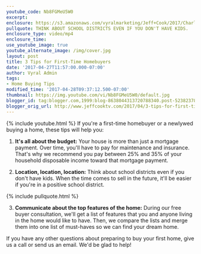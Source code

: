 ```yaml
---
youtube_code: Nb8FGMeU5W0
excerpt:
enclosure: https://s3.amazonaws.com/vyralmarketing/Jeff+Cook/2017/Charleston+Real+Estate+Agent-+Home+Buying+Tips+for+First-Time+Buyers+and+Newlyweds.mp4
pullquote: THINK ABOUT SCHOOL DISTRICTS EVEN IF YOU DON'T HAVE KIDS.
enclosure_type: video/mp4
enclosure_time:
use_youtube_image: true
youtube_alternate_image: /img/cover.jpg
layout: post
title: 3 Tips for First-Time Homebuyers
date: '2017-04-27T11:57:00.000-07:00'
author: Vyral Admin
tags:
- Home Buying Tips
modified_time: '2017-04-28T09:37:12.500-07:00'
thumbnail: https://img.youtube.com/vi/Nb8FGMeU5W0/default.jpg
blogger_id: tag:blogger.com,1999:blog-8638044313720788340.post-5238237897254546718
blogger_orig_url: http://www.jeffcooktv.com/2017/04/3-tips-for-first-time-homebuyers.html
---
```

{% include youtube.html %}
If you're a first-time homebuyer or a newlywed buying a home, these tips will help you:

1. **It's all about the budget:** Your house is more than just a mortgage payment. Over time, you'll have to pay for maintenance and insurance. That's why we recommend you pay between 25% and 35% of your household disposable income toward that mortgage payment.

2. **Location, location, location:** Think about school districts even if you don't have kids. When the time comes to sell in the future, it'll be easier if you're in a positive school district.

{% include pullquote.html %}

3. **Communicate about the top features of the home:** During our free buyer consultation, we'll get a list of features that you and anyone living in the home would like to have. Then, we compare the lists and merge them into one list of must-haves so we can find your dream home.

If you have any other questions about preparing to buy your first home, give us a call or send us an email. We'd be glad to help!
